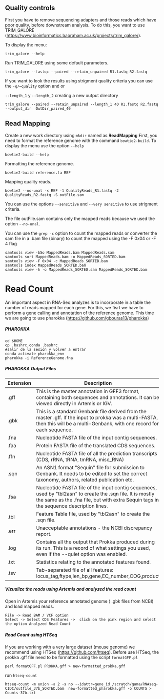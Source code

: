 ## Quality controls

First you have to remove sequencing adapters and  those reads which have poor quality, before downstream analysis. To do this, you want to use TRIM_GALORE (https://www.bioinformatics.babraham.ac.uk/projects/trim_galore/).

To display  the menu:

```
trim_galore --help
```

 Run TRIM_GALORE using some default parameters.

```
trim_galore --fastqc --paired --retain_unpaired R1.fastq R2.fastq 
```

If you want to look the results using strigment quality criteria you can use the `-q/—quality` option and or

 `--length_1` y `--length_2` creating a new output directory

```
trim_galore --paired --retain_unpaired --length_1 40 R1.fastq R2.fastq  --output_dir  OutDir_paired_40
```



## **Read Mapping**

Create a new work directory using `mkdir` named as **ReadMapping**  First, you need to format the reference genome with the command `bowtie2-build`. To display the menu use the option `--help` 

```
bowtie2-build --help
```

Formatting the reference genome.

```
bowtie2-build reference.fa REF
```

Mapping quality reads.

```
bowtie2 --no-unal -x REF -1 QualityReads_R1.fastq -2 QualityReads_R2.fastq -S outFile.sam
```

You can use the options  `--sensitive` and `--very sensitive` to use strigment criteria.

The file  outFile.sam contains only the mapped reads because we used the option `--no-unal`.

You can use the `grep -c` option to count the mapped reads or converter the sam file in a .bam  file (binary) to count the mapped using the -F 0x04 or -F 4 flag

```
samtools view -bSo MappedReads.bam MappedReads.sam
samtools sort MappedReads.bam -o MappedReads_SORTED.bam
samtools view -F 0x04 -c MappedReads_SORTED.bam
samtools index MappedReads_SORTED.bam
samtools view -h -o MappedReads_SORTED.sam MappedReads_SORTED.bam
```



# Read Count

An important aspect in RNA-Seq analyzes is to incorporate in a table the number of reads mapped for each gene. For this, we fisrt we have to perform a gene calling and annotation of the reference genome. This time we are going to use pharokka (https://github.com/gbouras13/pharokka)

##### PHAROKKA

```
cd $HOME
cp .bashrc.conda .bashrc
#salir de la sesión y volver a entrar
conda activate pharokka_env
pharokka -i ReferenceGenome.fna
```

##### PHAROKKA Output Files

| Extension | Description                              |
| --------- | ---------------------------------------- |
| .gff      | This is the master annotation in GFF3 format, containing both sequences and annotations. It can be viewed directly in Artemis or IGV. |
| .gbk      | This is a standard Genbank file derived from the master .gff. If the input to prokka was a multi-FASTA, then this will be a multi-Genbank, with one record for each sequence. |
| .fna      | Nucleotide FASTA file of the input contig sequences. |
| .faa      | Protein FASTA file of the translated CDS sequences. |
| .ffn      | Nucleotide FASTA file of all the prediction transcripts (CDS, rRNA, tRNA, tmRNA, misc_RNA) |
| .sqn      | An ASN1 format "Sequin" file for submission to Genbank. It needs to be edited to set the correct taxonomy, authors, related publication etc. |
| .fsa      | Nucleotide FASTA file of the input contig sequences, used by "tbl2asn" to create the .sqn file. It is mostly the same as the .fna file, but with extra Sequin tags in the sequence description lines. |
| .tbl      | Feature Table file, used by "tbl2asn" to create the .sqn file. |
| .err      | Unacceptable annotations - the NCBI discrepancy report. |
| .log      | Contains all the output that Prokka produced during its run. This is a record of what settings you used, even if the --quiet option was enabled. |
| .txt      | Statistics relating to the annotated features found. |
| .tsv      | Tab-separated file of all features: locus_tag,ftype,len_bp,gene,EC_number,COG,product |

##### Vizualize the reads using Artemis and analyzed the read count

Open in Artemis your reference annotated genome ( .gbk files from NCBI) and load mapped reads.

```
File -> Read BAM / VCF option
Select -> Select CDS Features ->  click on the pink region and select the option Analyzed Read Count 
```

##### Read Count using HTSeq

If you are working with a very large dataset (mouse genome) we recommend using HTSeq (https://github.com/htseq). Before use HTSeq, the prokka .gff file need to be formatted using the script `formatGFF.pl`

```
perl formatGFF.pl PROKKA.gff > new-formatted_prokka.gff
```

run `htseq-count`

```
htseq-count -m union -a 2 -s no --idattr=gene_id /scratch/gama/RNAseq-CIDC/outfile_37b_SORTED.bam  new-formatted_pharokka.gff -o COUNTS > Counts-37b.txt




